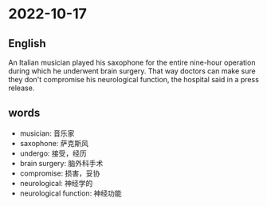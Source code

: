 # 2022-10-17

## English
An Italian musician played his saxophone
for the entire nine-hour operation during
which he underwent brain surgery. That
way doctors can make sure they don't compromise
his neurological function, the hospital said
in a press release.

## words
* musician: 音乐家
* saxophone: 萨克斯风
* undergo: 接受，经历
* brain surgery: 脑外科手术
* compromise: 损害，妥协
* neurological: 神经学的
* neurological function: 神经功能
